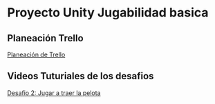 # Proyecto Unity Jugabilidad basica

## Planeación Trello
[Planeación de Trello](https://trello.com/b/utzZsU62/desarrollo-de-videojuego)

## Videos Tuturiales de los desafios
[Desafio 2: Jugar a traer la pelota](https://drive.google.com/drive/folders/1f06BUTvs7H6sXESJiedxzMrTT0YTIw1M?usp=sharing)
